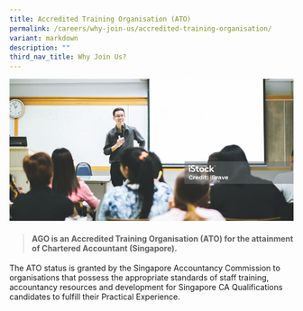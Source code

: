 ```yaml
---
title: Accredited Training Organisation (ATO)
permalink: /careers/why-join-us/accredited-training-organisation/
variant: markdown
description: ""
third_nav_title: Why Join Us?
---
```

![](/images/banner_academy.png)

> #### **AGO is an Accredited Training Organisation (ATO) for the attainment of Chartered Accountant (Singapore).** 

The ATO status is granted by the Singapore Accountancy Commission to organisations that possess the appropriate standards of staff training, accountancy resources and development for Singapore CA Qualifications candidates to fulfill their Practical Experience.